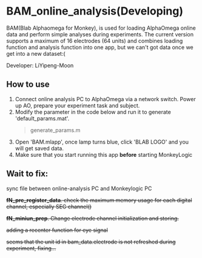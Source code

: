 # BAM_online_analysis(Developing)

BAM(Blab Alphaomega for Monkey), is used for loading AlphaOmega online data and perform simple analyses during experiments. The current version supports a maximum of 16 electrodes (64 units) and combines loading function and analysis function into one app, but we can't got data once we get into a new dataset:(

Developer: LiYipeng-Moon

## How to use

1. Connect online analysis PC to AlphaOmega via a network switch. Power up AO, prepare your experiment task and subject.
2. Modify the parameter in the code below and run it to generate 'default_params.mat'.
    >  generate_params.m
3. Open 'BAM.mlapp', once lamp turns blue, click 'BLAB LOGO' and you will get saved data.
4. Make sure that you start running this app __before__ starting MonkeyLogic
   

## Wait to fix:

sync file between online-analysis PC and Monkeylogic PC

~~__fN_pre_register_data__. check the maximum memory usage for each digital channel, especially SEG channel()~~

~~__fN_miniun_prep__. Change electrode channel initialization and storing.~~

~~adding a recenter function for eye signal~~

~~seems that the unit id in bam_data.electrode is not refreshed during experiment, fixing...~~